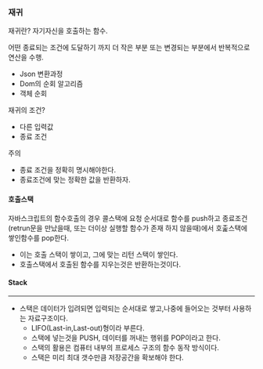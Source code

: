 ### 재귀

재귀란? 자기자신을 호출하는 함수.

어떤 종료되는 조건에 도달하기 까지 더 작은 부분 또는 변경되는 부분에서 반복적으로 연산을 수행.

- Json 변환과정
- Dom의 순회 알고리즘
- 객체 순회

재귀의 조건?

- 다른 입력값
- 종료 조건

주의

- 종료 조건을 정확히 명시해야한다.
- 종료조건에 맞는 정확한 값을 반환하자.

#### 호출스택

자바스크립트의 함수호출의 경우 콜스택에 요청 순서대로 함수를 push하고 종료조건(retrun문을 만났을때, 또는 더이상 실행할 함수가 존재 하지 않을때)에서 호춡스택에 쌓인함수를 pop한다.

- 이는 호출 스택이 쌓이고, 그에 맞는 리턴 스택이 쌓인다.
- 호출스택에서 호출된 함수를 지우는것은 반환하는것이다.

#### Stack

------

- 스택은 데이터가 입려되면 입력되는 순서대로 쌓고,나중에 들어오는 것부터 사용하는 자료구조이다.
  - LIFO(Last-in,Last-out)형이라 부른다.
  - 스택에 넣는것을 PUSH, 데이터를 꺼내는 행위를 POP이라고 한다.
  - 스택의 활용은 컴퓨터 내부의 프로세스 구조의 함수 동작 방식이다.
  - 스택은 미리 최대 갯수만큼 저장공간을 확보해야 한다.

